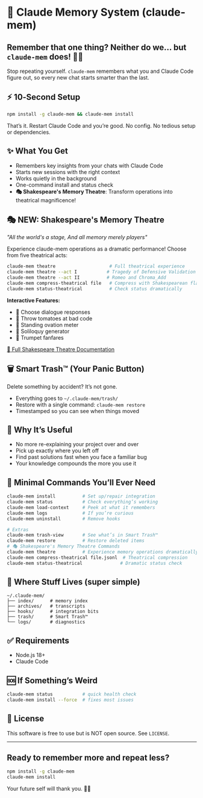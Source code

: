 # 🧠 Claude Memory System (claude-mem)

## Remember that one thing? Neither do we… but `claude-mem` does! 😵‍💫

Stop repeating yourself. `claude-mem` remembers what you and Claude Code figure out, so every new chat starts smarter than the last.

## ⚡️ 10‑Second Setup

```bash
npm install -g claude-mem && claude-mem install
```

That’s it. Restart Claude Code and you’re good. No config. No tedious setup or dependencies.

## ✨ What You Get

- Remembers key insights from your chats with Claude Code
- Starts new sessions with the right context
- Works quietly in the background
- One-command install and status check
- **🎭 Shakespeare's Memory Theatre**: Transform operations into theatrical magnificence!

## 🎭 NEW: Shakespeare's Memory Theatre

*"All the world's a stage, And all memory merely players"*

Experience claude-mem operations as a dramatic performance! Choose from five theatrical acts:

```bash
claude-mem theatre                    # Full theatrical experience
claude-mem theatre --act I           # Tragedy of Defensive Validation
claude-mem theatre --act II          # Romeo and Chroma_Add  
claude-mem compress-theatrical file   # Compress with Shakespearean flair
claude-mem status-theatrical          # Check status dramatically
```

**Interactive Features:**
- 🎪 Choose dialogue responses
- 🍅 Throw tomatoes at bad code
- 👏 Standing ovation meter
- 📜 Soliloquy generator
- 🎺 Trumpet fanfares

[📖 Full Shakespeare Theatre Documentation](docs/shakespeare-theatre.md)

## 🗑️ Smart Trash™ (Your Panic Button)

Delete something by accident? It’s not gone.
- Everything goes to `~/.claude-mem/trash/`
- Restore with a single command: `claude-mem restore`
- Timestamped so you can see when things moved

## 🎯 Why It’s Useful

- No more re-explaining your project over and over
- Pick up exactly where you left off
- Find past solutions fast when you face a familiar bug
- Your knowledge compounds the more you use it

## 🧭 Minimal Commands You’ll Ever Need

```bash
claude-mem install          # Set up/repair integration
claude-mem status           # Check everything’s working
claude-mem load-context     # Peek at what it remembers
claude-mem logs             # If you’re curious
claude-mem uninstall        # Remove hooks

# Extras
claude-mem trash-view       # See what’s in Smart Trash™
claude-mem restore          # Restore deleted items
# 🎭 Shakespeare's Memory Theatre Commands
claude-mem theatre          # Experience memory operations dramatically
claude-mem compress-theatrical file.jsonl  # Theatrical compression
claude-mem status-theatrical              # Dramatic status check
```

## 📁 Where Stuff Lives (super simple)

```
~/.claude-mem/
├── index/      # memory index
├── archives/   # transcripts
├── hooks/      # integration bits
├── trash/      # Smart Trash™
└── logs/       # diagnostics
```

## ✅ Requirements

- Node.js 18+
- Claude Code

## 🆘 If Something’s Weird

```bash
claude-mem status           # quick health check
claude-mem install --force  # fixes most issues
```

## 📄 License

This software is free to use but is NOT open source. See `LICENSE`.

---

## Ready to remember more and repeat less?

```bash
npm install -g claude-mem
claude-mem install
```

Your future self will thank you. 🧠✨